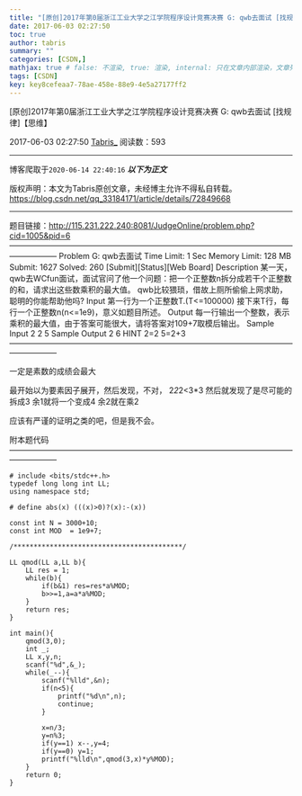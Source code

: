 ```yaml
---
title: "[原创]2017年第0届浙江工业大学之江学院程序设计竞赛决赛 G: qwb去面试 [找规律]【思维】"
date: 2017-06-03 02:27:50
toc: true
author: tabris
summary: ""
categories: [CSDN,]
mathjax: true # false: 不渲染, true: 渲染, internal: 只在文章内部渲染，文章列表中不渲染
tags: [CSDN]
key: key8cefeaa7-78ae-458e-88e9-4e5a27177ff2
---
```


[原创]2017年第0届浙江工业大学之江学院程序设计竞赛决赛 G: qwb去面试 [找规律]【思维】

2017-06-03 02:27:50  [Tabris_](https://me.csdn.net/qq_33184171) 阅读数：593

---

博客爬取于`2020-06-14 22:40:16`
***以下为正文***

版权声明：本文为Tabris原创文章，未经博主允许不得私自转载。
https://blog.csdn.net/qq_33184171/article/details/72849668

<!-- more -->

---

题目链接：http://115.231.222.240:8081/JudgeOnline/problem.php?cid=1005&pid=6
——————————————————————————————————————————
Problem G: qwb去面试
Time Limit: 1 Sec  Memory Limit: 128 MB
Submit: 1627  Solved: 260
[Submit][Status][Web Board]
Description
某一天，qwb去WCfun面试，面试官问了他一个问题：把一个正整数n拆分成若干个正整数的和，请求出这些数乘积的最大值。
qwb比较猥琐，借故上厕所偷偷上网求助，聪明的你能帮助他吗?
Input
第一行为一个正整数T.(T<=100000)
接下来T行，每行一个正整数n(n<=1e9)，意义如题目所述。
Output
每一行输出一个整数，表示乘积的最大值，由于答案可能很大，请将答案对109+7取模后输出。
Sample Input
2
2
5
Sample Output
2
6
HINT
2=2
5=2+3
——————————————————————————————————————————

一定是素数的成绩会最大

最开始以为要素因子展开，然后发现，不对，
2*2*2<3*3
然后就发现了是尽可能的拆成3
余1就将一个变成4
余2就在乘2

应该有严谨的证明之类的吧，但是我不会。

附本题代码
——————————————————————————————————————————
```
# include <bits/stdc++.h>
typedef long long int LL;
using namespace std;

# define abs(x) (((x)>0)?(x):-(x))

const int N = 3000+10;
const int MOD  = 1e9+7;

/******************************************/

LL qmod(LL a,LL b){
    LL res = 1;
    while(b){
        if(b&1) res=res*a%MOD;
        b>>=1,a=a*a%MOD;
    }
    return res;
}

int main(){
    qmod(3,0);
    int _;
    LL x,y,n;
    scanf("%d",&_);
    while(_--){
        scanf("%lld",&n);
        if(n<5){
            printf("%d\n",n);
            continue;
        }

        x=n/3;
        y=n%3;
        if(y==1) x--,y=4;
        if(y==0) y=1;
        printf("%lld\n",qmod(3,x)*y%MOD);
    }
    return 0;
}
```
